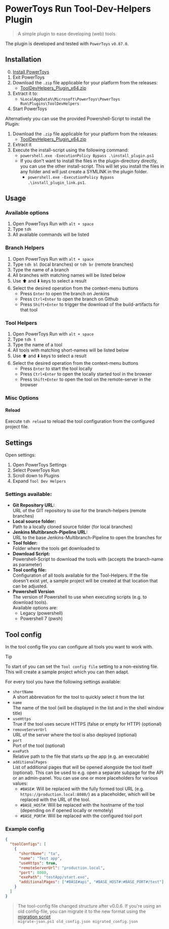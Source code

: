 # PowerToys Run Tool-Dev-Helpers Plugin

> A simple plugin to ease developing (web) tools

The plugin is developed and tested with `PowerToys` `v0.87.0`.

## Installation

0. [Install PowerToys](https://docs.microsoft.com/en-us/windows/powertoys/install)
1. Exit PowerToys
2. Download the `.zip` file applicable for your platform from the releases:
   - [ToolDevHelpers_Plugin_x64.zip](ToolDevHelpers_Plugin_x64.zip)
3. Extract it to:
   - `%LocalAppData%\Microsoft\PowerToys\PowerToys Run\Plugins\ToolDevHelpers`
4. Start PowerToys

Alternatively you can use the provided Powershell-Script to install the Plugin:

1. Download the `.zip` file applicable for your platform from the releases:
   - [ToolDevHelpers_Plugin_x64.zip](ToolDevHelpers_Plugin_x64.zip)
2. Extract it
3. Execute the install-script using the following command:
   - `powershell.exe -ExecutionPolicy Bypass .\install_plugin.ps1`
   - If you don't want to install the files in the plugin-directory directly, you can use the other install-script. This will let you install the files in any folder and will just create a SYMLINK in the plugin folder.
     - `powershell.exe -ExecutionPolicy Bypass .\install_plugin_link.ps1`.

## Usage

### Available options

1. Open PowerToys Run with `alt + space`
2. Type `tdh`
3. All available commands will be listed

### Branch Helpers

1. Open PowerToys Run with `alt + space`
2. Type `tdh bl` (local branches) or `tdh br` (remote branches)
3. Type the name of a branch
4. All branches with matching names will be listed below
5. Use ⬆️ and ⬇️ keys to select a result
6. Select the desired operation from the context-menu buttons
   - Press `Enter` to open the branch on Jenkins
   - Press `Ctrl+Enter` to open the branch on Github
   - Press `Shift+Enter` to trigger the download of the build-artifacts for that tool

### Tool Helpers

1. Open PowerToys Run with `alt + space`
2. Type `tdh t`
3. Type the name of a tool
4. All tools with matching short-names will be listed below
5. Use ⬆️ and ⬇️ keys to select a result
6. Select the desired operation from the context-menu buttons
   - Press `Enter` to start the tool locally
   - Press `Ctrl+Enter` to open the locally started tool in the browser
   - Press `Shift+Enter` to open the tool on the remote-server in the browser

### Misc Options

#### Reload

Execute `tdh reload` to reload the tool configuration from the configured project file.

## Settings

Open settings:

1. Open PowerToys Settings
2. Select PowerToys Run
3. Scroll down to Plugins
4. Expand `Tool Dev Helpers`

### Settings available:

- <strong>Git Repository URL:</strong><br>
  URL of the GIT repository to use for the branch-helpers (remote branches)
- <strong>Local source folder:</strong><br>
  Path to a locally cloned source folder (for local branches)
- <strong>Jenkins Multibranch-Pipeline URL:</strong><br>
  URL to the base Jenkins-Multibranch-Pipeline to open the branches for
- <strong>Tool folder:</strong><br>
  Folder where the tools get downloaded to
- <strong>Download Script:</strong><br>
  Powershell-Script to download the tools with (accepts the branch-name as parameter)
- <strong>Tool config file:</strong><br>
  Configuration of all tools available for the Tool-Helpers. If the file doesn't exist yet, a sample project will be created at that location that can be adjusted.
- <strong>Powershell Version</strong><br>
  The version of Powershell to use when executing scripts (e.g. to download tools).<br>
  Available options are:
  - Legacy (powershell)
  - Powershell 7 (pwsh)

## Tool config

In the tool config file you can configure all tools you want to work with.

> [!TIP]
> To start of you can set the `Tool config file` setting to a non-existing file. This will create a sample project which you can then adapt.

For every tool you have the following settings available:

- `shortName`<br>
  A short abbreviation for the tool to quickly select it from the list
- `name`<br>
  The name of the tool (will be displayed in the list and in the shell window title)
- `useHttps`<br>
  True if the tool uses secure HTTPS (false or empty for HTTP) (optional)
- `removeServerUrl`<br>
  URL of the server where the tool is also deployed (optional)
- `port`<br>
  Port of the tool (optional)
- `exePath`<br>
  Relative path to the file that starts up the app (e.g. an executable)
- `additionalPages`<br>
  List of additional pages that will be opened alongside the tool itself (optional). This can be used to e.g. open a separate subpage for the API or an admin-panel. You can use one or more placeholders for various values:
  - `#BASE#`: Will be replaced with the fully formed tool URL (e.g. `https://production.local:8080/`) as a placeholder, which will be replaced with the URL of the tool.
  - `#BASE_HOST#`: Will be replaced with the hostname of the tool (depending on if opened locally or remotely)
  - `#BASE_PORT#`: Will be replaced with the configured tool port

### Example config

```json
{
  "toolConfigs": [
    {
      "shortName": "ta",
      "name": "Test app",
      "useHttps": true,
      "remoteServerUrl": "production.local",
      "port": 8080,
      "exePath": "testApp/start.exe",
      "additionalPages": ["#BASE#api", "#BASE_HOST#:#BASE_PORT#/test"]
    }
  ]
}
```

> The tool-config file changed structure after v0.0.6. If you're using an old config-file, you can migrate it to the new format using the [migration script](migrate-json.ps1)<br> `migrate-json.ps1 old_config.json migrated_config.json`
